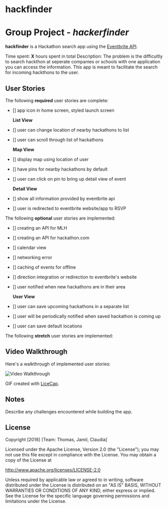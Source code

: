 # hackfinder
# Group Project - *hackerfinder*


**hackfinder** is a Hackathon search app using the [Eventbrite API](https://www.eventbrite.com/developer/v3/).

Time spent: **X** hours spent in total
Description: 
The problem is the difficultly to search hackthon at seperate companies or schools with one application you can access the information.
This app is meant to facilitate the search for incoming hackthons to the user.


## User Stories

The following **required** user stories are complete:

- [] app icon in home screen, styled launch screen

  **List View**
    
- [] user can change location of nearby hackathons to list
- [] user can scroll through list of hackathons

  **Map View**
  
- [] display map using location of user
- [] have pins for nearby hackathons by default
- [] user can click on pin to bring up detail view of event

  **Detail View**

- [] show all information provided by eventbrite api
- [] user is redirected to eventbrite website/app to RSVP

The following **optional** user stories are implemented:

- [] creating an API for MLH
- [] creating an API for hackathon.com
- [] calendar view
- [] networking error
- [] caching of events for offline
- [] direction integration or redirection to eventbrite's website
- [] user notified when new hackathons are in their area

  **User View**

- [] user can save upcoming hackathons in a separate list
- [] user will be periodically notified when saved hackathon is coming up
- [] user can save default locations


The following **stretch** user stories are implemented:



## Video Walkthrough

Here's a walkthrough of implemented user stories:

<img src='http://i.imgur.com/link/to/your/gif/file.gif' title='Video Walkthrough' width='' alt='Video Walkthrough' />

GIF created with [LiceCap](http://www.cockos.com/licecap/).

## Notes

Describe any challenges encountered while building the app.

## License

Copyright [2018] [Team: Thomas, Jamil, Claudia]

Licensed under the Apache License, Version 2.0 (the "License");
you may not use this file except in compliance with the License.
You may obtain a copy of the License at

http://www.apache.org/licenses/LICENSE-2.0

Unless required by applicable law or agreed to in writing, software
distributed under the License is distributed on an "AS IS" BASIS,
WITHOUT WARRANTIES OR CONDITIONS OF ANY KIND, either express or implied.
See the License for the specific language governing permissions and
limitations under the License.
